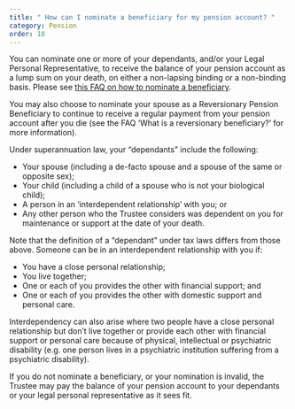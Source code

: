 ```yaml
---
title: " How can I nominate a beneficiary for my pension account? "
category: Pension
order: 10
---
```


You can nominate one or more of your dependants, and/or your Legal Personal Representative, to receive the balance of your pension account as a lump sum on your death, on either a non-lapsing binding or a non-binding basis. Please see [this FAQ on how to nominate a beneficiary](https://www.futuresuper.com.au/faqs/how-do-i-nominate-a-beneficiary/).

You may also choose to nominate your spouse as a Reversionary Pension Beneficiary to continue to receive a regular payment from your pension account after you die (see the FAQ ‘What is a reversionary beneficiary?’ for more information).

Under superannuation law, your “dependants” include the following:

- Your spouse (including a de-facto spouse and a spouse of the same or opposite sex);
- Your child (including a child of a spouse who is not your biological child);
- A person in an ‘interdependent relationship’ with you; or
- Any other person who the Trustee considers was dependent on you for maintenance or support at the date of your death.

Note that the definition of a “dependant” under tax laws differs from those above. Someone can be in an interdependent relationship with you if:

- You have a close personal relationship;
- You live together;
- One or each of you provides the other with financial support; and
- One or each of you provides the other with domestic support and personal care.

Interdependency can also arise where two people have a close personal relationship but don’t live together or provide each other with financial support or personal care because of physical, intellectual or psychiatric disability (e.g. one person lives in a psychiatric institution suffering from a psychiatric disability).

If you do not nominate a beneficiary, or your nomination is invalid, the Trustee may pay the balance of your pension account to your dependants or your legal personal representative as it sees fit.

